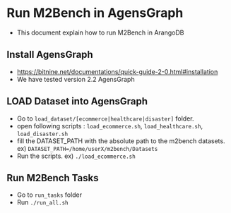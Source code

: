 # Run M2Bench in AgensGraph 
- This document explain how to run M2Bench in ArangoDB

## Install AgensGraph 
- https://bitnine.net/documentations/quick-guide-2-0.html#installation
- We have tested version 2.2 AgensGraph

## LOAD Dataset into AgensGraph 
- Go to `load_dataset/[ecommerce|healthcare|disaster]` folder.
- open following scripts : `load_ecommerce.sh`, `load_healthcare.sh`, `load_disaster.sh`
- fill the DATASET_PATH with the absolute path to the m2bench datasets. ex) `DATASET_PATH=/home/userX/m2bench/Datasets`
- Run the scripts. ex) `./load_ecommerce.sh`


## Run M2Bench Tasks
- Go to `run_tasks` folder 
- Run `./run_all.sh`

